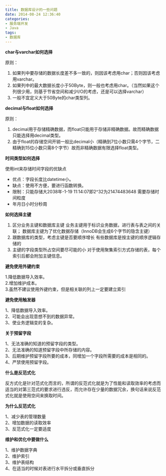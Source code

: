 ```yaml
---
title: 数据库设计的一些问题
date: 2014-08-24 12:36:40
categories:
- 服务端开发
- Java
tags:
- 数据库
---
```


**char与varchar如何选择**

原则：
1. 如果列中要存储的数据长度差不多一致的，则因该考虑用char；否则因该考虑用varchar。
2. 如果列中的最大数据长度小于50Byte，则一般也考虑用char。（当然如果这个列很少用，则基于节省空间和减少I/O的考虑，还是可以选择varchar）
3. 一般不宜定义大于50Byte的char类型列。
<!-- more -->
**decimal与float如何选择**

原则：
1. decimal用于存储精确数据，而float只能用于存储非精确数据。故而精确数据只能选择用decimal类型。
2. 由于float的存储空间开销一般比decimal小（精确到7位小数只需4个字节，二精确到15位小数只需8个字节）故而非精确数据有限选择float类型。

**时间类型如何选择**

使用int来存储时间字段的优缺点
- 优点：字段长度比datetime小。
- 缺点：使用不方便，要进行函数转换。
- 限制：只能存储大2038年-1-19 11:14:07即2^32为21474483648
需要存储时间粒度
- 年月日小时分秒周

**如何选择主键**

1. 区分业务主键和数据库主键
  业务主键用于标识业务数据，进行表与表之间的关联；
  数据库主键为了优化数据存储（InnoDB会生成6个字节的隐含主键）
2. 跟数据库的类型，考虑主键是否要顺序增长
  有些数据库是按主键的顺序逻辑存储的
3. 主键的字段类型所占空间要尽可能的小
  对于使用聚集索引方式存储的表，每个索引后都会附加主键信息。  

**避免使用外键约束**

1.降低数据导入效率。   
2.增加维护成本。  
3.虽然不建议使用外键约束，但是相关联的列上一定要建立索引    

**避免使用触发器**

1、降低数据导入效率。  
2、可能会出现意想不到的数据异常。  
3、使业务逻辑变的复杂。  

**关于预留字段**

1、无法准确的知道的预留字段的类型。  
2、无法准确的知道预留字段中所存储的内容。  
3、后期维护预留字段所要的成本，同增加一个字段所需要的成本是相同的。  
4、严禁使用预留字段。  

**什么是反范式化**

反方式化是针对范式化而言的，所谓的反范式化就是为了性能和读取效率的考虑而适当的对第三范式的要求进行违反，而允许存在少量的数据冗余，换句话来说反范式化就是使用空间来换取时间。

**为什么反范式化**

1、减少表的管理数量  
2、增加数据的读取效率  
3、反范式化一定要适度  

**维护和优化中要做什么**

1、维护数据字典  
2、维护索引  
3、维护表结构  
4、在适当的时候对表进行水平拆分或垂直拆分
